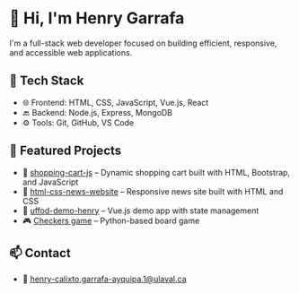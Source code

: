 # 👋 Hi, I'm Henry Garrafa
I'm a full-stack web developer focused on building efficient, responsive, and accessible web applications.

## 🔧 Tech Stack
- 🌐 Frontend: HTML, CSS, JavaScript, Vue.js, React
- 🔙 Backend: Node.js, Express, MongoDB
- ⚙️ Tools: Git, GitHub, VS Code

## 📂 Featured Projects

- 🛒 [shopping-cart-js](https://github.com/HenryGarrafa/shopping-cart-js) – Dynamic shopping cart built with HTML, Bootstrap, and JavaScript
- 📰 [html-css-news-website](https://github.com/HenryGarrafa/html-css-news-website) – Responsive news site built with HTML and CSS
- 🔁 [uffod-demo-henry](https://github.com/HenryGarrafa/uffod-demo-henry) – Vue.js demo app with state management
- 🎮 [Checkers game](https://github.com/HenryGarrafa/Project1_Checkers-game) – Python-based board game

## 📫 Contact
- 📧 henry-calixto.garrafa-ayquipa.1@ulaval.ca
